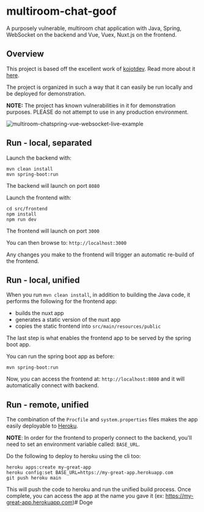 # multiroom-chat-goof
A purposely vulnerable, multiroom chat application with Java, Spring, WebSocket on the backend and 
Vue, Vuex, Nuxt.js on the frontend.

## Overview

This project is based off the excellent work of [kojotdev](http://kojotdev.com). Read more about it 
[here](http://kojotdev.com/2019/09/multiroom-chat-with-spring-websocket-nuxt-vue-vuex/).

The project is organized in such a way that it can easily be run locally and be deployed for demonstration.

**NOTE:** The project has known vulnerabilities in it for demonstration purposes. PLEASE do not attempt to use
in any production environment.

![multiroom-chatspring-vue-websocket-live-example](http://kojotdev.com/wp-content/uploads/2019/09/multiroom-chat-live.gif)

## Run - local, separated

Launch the backend with:

```
mvn clean install
mvn spring-boot:run
```

The backend will launch on port `8080`

Launch the frontend with:

```
cd src/frontend
npm install
npm run dev
```

The frontend will launch on port `3000`

You can then browse to: `http://localhost:3000`

Any changes you make to the frontend will trigger an automatic re-build of the frontend.

## Run - local, unified

When you run `mvn clean install`, in addition to building the Java code, it performs the following for the frontend
app:

* builds the nuxt app
* generates a static version of the nuxt app
* copies the static frontend into `src/main/resources/public`

The last step is what enables the frontend app to be served by the spring boot app.

You can run the spring boot app as before:

```
mvn spring-boot:run
```

Now, you can access the frontend at: `http://localhost:8080` and it will automatically connect with backend.

## Run - remote, unified

The combination of the `Procfile` and `system.properties` files makes the app easily deployable to
[Heroku](https://www.heroku.com/).

**NOTE**: In order for the frontend to properly connect to the backend, you'll need to set an environment variable
called: `BASE_URL`.

Do the following to deploy to heroku using the cli too:

```
heroku apps:create my-great-app
heroku config:set BASE_URL=https://my-great-app.herokuapp.com
git push heroku main
```

This will push the code to heroku and run the unified build process. Once complete, you can access the app at the name
you gave it (ex: https://my-great-app.herokuapp.com)# Doge
